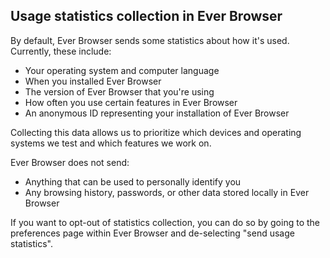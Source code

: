 ## Usage statistics collection in Ever Browser

By default, Ever Browser sends some statistics about how it's used. Currently, these include:

* Your operating system and computer language
* When you installed Ever Browser
* The version of Ever Browser that you're using
* How often you use certain features in Ever Browser
* An anonymous ID representing your installation of Ever Browser

Collecting this data allows us to prioritize which devices and operating systems we test and which features we work on.

Ever Browser does not send:
* Anything that can be used to personally identify you
* Any browsing history, passwords, or other data stored locally in Ever Browser

If you want to opt-out of statistics collection, you can do so by going to the preferences page within Ever Browser and de-selecting "send usage statistics".